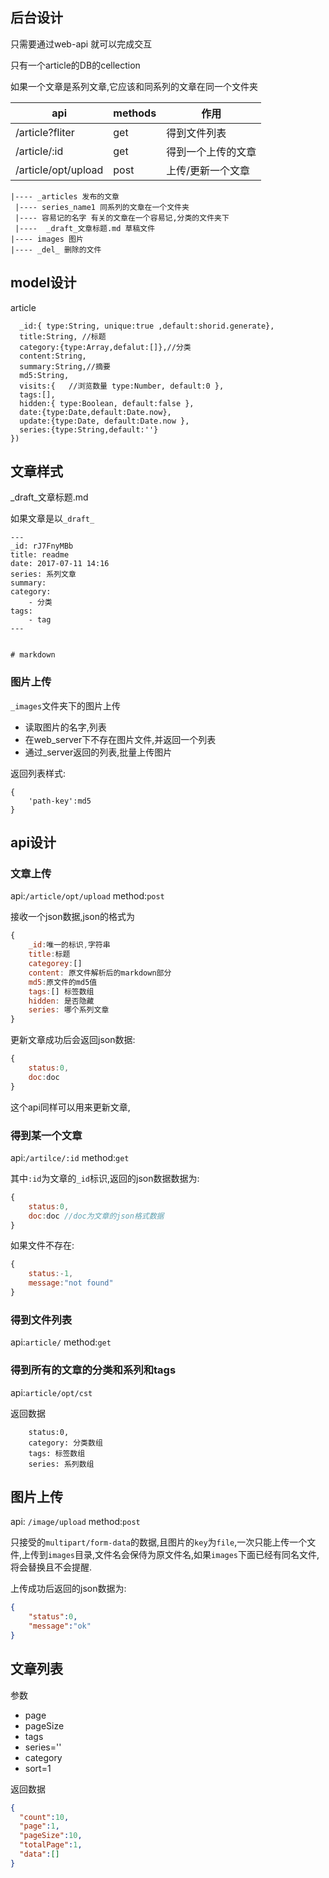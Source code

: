 ## 后台设计

只需要通过web-api 就可以完成交互

只有一个article的DB的cellection

如果一个文章是系列文章,它应该和同系列的文章在同一个文件夹

| api                      | methods | 作用                                    |
|--------------------------|---------|-----------------------------------------|
| /article?fliter          | get     | 得到文件列表                            |
| /article/:id             | get     | 得到一个上传的文章                      |
| /article/opt/upload      | post    | 上传/更新一个文章                       |

```
|---- _articles 发布的文章
 |---- series_name1 同系列的文章在一个文件夹
 |---- 容易记的名字 有关的文章在一个容易记,分类的文件夹下
 |----  _draft_文章标题.md 草稿文件
|---- images 图片
|---- _del_ 删除的文件

```

## model设计

article

```
  _id:{ type:String, unique:true ,default:shorid.generate},
  title:String, //标题
  category:{type:Array,defalut:[]},//分类
  content:String,
  summary:String,//摘要
  md5:String,
  visits:{   //浏览数量 type:Number, default:0 }, 
  tags:[],
  hidden:{ type:Boolean, default:false },
  date:{type:Date,default:Date.now},
  update:{type:Date, default:Date.now },
  series:{type:String,default:''}
})
```


## 文章样式

_draft_文章标题.md

如果文章是以`_draft_`

```
---
_id: rJ7FnyMBb
title: readme
date: 2017-07-11 14:16
series: 系列文章
summary:
category:
    - 分类 
tags:
    - tag 
---


# markdown

```

### 图片上传

`_images`文件夹下的图片上传

 - 读取图片的名字,列表
 - 在web_server下不存在图片文件,并返回一个列表
 - 通过_server返回的列表,批量上传图片


返回列表样式:

```
{
    'path-key':md5
}
```

## api设计

### 文章上传

api:`/article/opt/upload`
method:`post`

接收一个json数据,json的格式为

```js
{
    _id:唯一的标识,字符串
    title:标题
    categorey:[]
    content: 原文件解析后的markdown部分
    md5:原文件的md5值
    tags:[] 标签数组
    hidden: 是否隐藏
    series: 哪个系列文章
}
```

更新文章成功后会返回json数据:

```js
{
    status:0,
    doc:doc
}
```
 
这个api同样可以用来更新文章,

### 得到某一个文章

api:`/artilce/:id`
method:`get`

其中`:id`为文章的`_id`标识,返回的json数据数据为:

```js
{
    status:0,
    doc:doc //doc为文章的json格式数据
}
```

如果文件不存在:

```js
{
    status:-1,
    message:"not found"
}
```

### 得到文件列表

api:`article/`
method:`get`




### 得到所有的文章的分类和系列和tags

api:`article/opt/cst`

返回数据

```
    status:0,
    category: 分类数组
    tags: 标签数组
    series: 系列数组
```






## 图片上传

api: `/image/upload`
method:`post`

只接受的`multipart/form-data`的数据,且图片的`key`为`file`,一次只能上传一个文件,上传到`images`目录,文件名会保侍为原文件名,如果`images`下面已经有同名文件,将会替换且不会提醒.

上传成功后返回的json数据为:

```json
{
    "status":0,
    "message":"ok"
}
```


## 文章列表

参数

 - page
 - pageSize
 - tags
 - series=''
 - category
 - sort=1

返回数据

```json
{
  "count":10,
  "page":1,
  "pageSize":10,
  "totalPage":1,
  "data":[]
}
```
